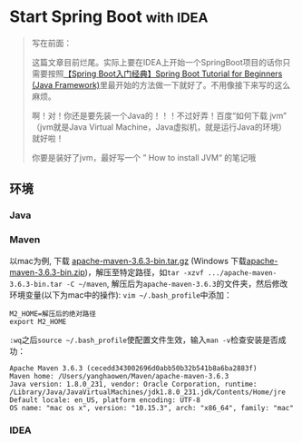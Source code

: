 # Start Spring Boot <small>with IDEA</small>

> 写在前面：
>
> 这篇文章目前烂尾。实际上要在IDEA上开始一个SpringBoot项目的话你只需要按照[【Spring Boot入门经典】Spring Boot Tutorial for Beginners (Java Framework)](https://www.bilibili.com/video/BV1RJ411D7qL?from=search&seid=4793930998208095343)里最开始的方法做一下就好了。不用像接下来写的这么麻烦。
>
> 啊！对！你还是要先装一个Java的！！！不过好弄！百度“如何下载 jvm” （jvm就是Java Virtual Machine，Java虚拟机，就是运行Java的环境） 就好啦！
>
> 你要是装好了jvm，最好写一个 ” How to install JVM“ 的笔记哦

## 环境

### Java

### Maven

以mac为例, 下载 [apache-maven-3.6.3-bin.tar.gz](http://mirror.bit.edu.cn/apache/maven/maven-3/3.6.3/binaries/apache-maven-3.6.3-bin.tar.gz) (Windows 下载[apache-maven-3.6.3-bin.zip](http://mirror.bit.edu.cn/apache/maven/maven-3/3.6.3/binaries/apache-maven-3.6.3-bin.zip))，解压至特定路径，如`tar -xzvf .../apache-maven-3.6.3-bin.tar -C ~/maven`, 解压后为`apache-maven-3.6.3`的文件夹，然后修改环境变量(以下为mac中的操作): `vim ~/.bash_profile`中添加：

```
M2_HOME=解压后的绝对路径
export M2_HOME
```

`:wq`之后`source ~/.bash_profile`使配置文件生效，输入`man -v`检查安装是否成功：

```
Apache Maven 3.6.3 (cecedd343002696d0abb50b32b541b8a6ba2883f)
Maven home: /Users/yanghaowen/Maven/apache-maven-3.6.3
Java version: 1.8.0_231, vendor: Oracle Corporation, runtime: /Library/Java/JavaVirtualMachines/jdk1.8.0_231.jdk/Contents/Home/jre
Default locale: en_US, platform encoding: UTF-8
OS name: "mac os x", version: "10.15.3", arch: "x86_64", family: "mac"
```

### IDEA

